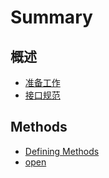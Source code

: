 # Summary

## 概述

* [准备工作](README.md)
* [接口规范](jie-kou-gui-fan.md)

## Methods

* [Defining Methods](methods.md)
* [open](open.md)

